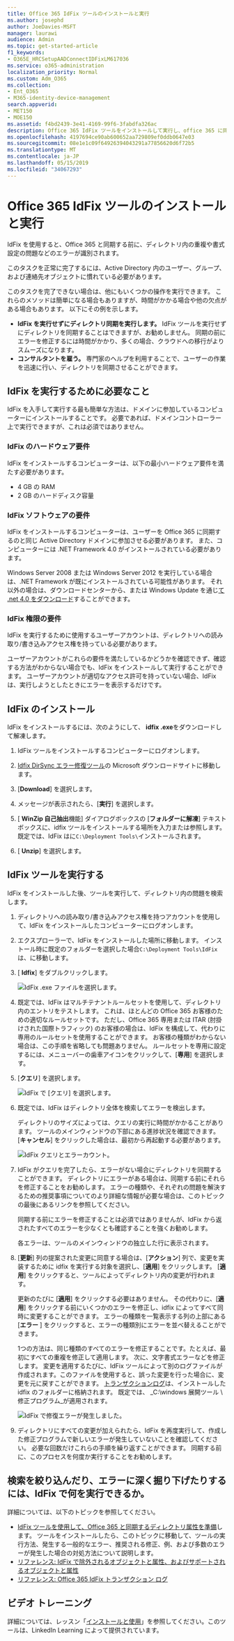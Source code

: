 ```yaml
---
title: Office 365 IdFix ツールのインストールと実行
ms.author: josephd
author: JoeDavies-MSFT
manager: laurawi
audience: Admin
ms.topic: get-started-article
f1_keywords:
- O365E_HRCSetupAADConnectIDFixLM617036
ms.service: o365-administration
localization_priority: Normal
ms.custom: Adm_O365
ms.collection:
- Ent_O365
- M365-identity-device-management
search.appverid:
- MET150
- MOE150
ms.assetid: f4bd2439-3e41-4169-99f6-3fabdfa326ac
description: Office 365 IdFix ツールをインストールして実行し、office 365 に同期する前に active directory をクリーンアップする方法について説明します。
ms.openlocfilehash: 4197694ce90ab600652aa729809ef0ddb0647e03
ms.sourcegitcommit: 08e1e1c09f64926394043291a77856620d6f72b5
ms.translationtype: MT
ms.contentlocale: ja-JP
ms.lasthandoff: 05/15/2019
ms.locfileid: "34067293"
---
```

# <a name="install-and-run-the-office-365-idfix-tool"></a>Office 365 IdFix ツールのインストールと実行

IdFix を使用すると、Office 365 と同期する前に、ディレクトリ内の重複や書式設定の問題などのエラーが識別されます。 
  
このタスクを正常に完了するには、Active Directory 内のユーザー、グループ、および連絡先オブジェクトに慣れている必要があります。
  
このタスクを完了できない場合は、他にもいくつかの操作を実行できます。 これらのメソッドは簡単になる場合もありますが、時間がかかる場合や他の欠点がある場合もあります。 以下にその例を示します。
  
- **IdFix を実行せずにディレクトリ同期を実行します。** IdFix ツールを実行せずにディレクトリを同期することはできますが、お勧めしません。 同期の前にエラーを修正するには時間がかかり、多くの場合、クラウドへの移行がよりスムーズになります。 
- **コンサルタントを雇う。** 専門家のヘルプを利用することで、ユーザーの作業を迅速に行い、ディレクトリを同期させることができます。 
    
## <a name="what-you-need-to-run-idfix"></a>IdFix を実行するために必要なこと

IdFix を入手して実行する最も簡単な方法は、ドメインに参加しているコンピューターにインストールすることです。 必要であれば、ドメインコントローラー上で実行できますが、これは必須ではありません。
  
### <a name="idfix-hardware-requirements"></a>IdFix のハードウェア要件

IdFix をインストールするコンピューターは、以下の最小ハードウェア要件を満たす必要があります。
  
- 4 GB の RAM
- 2 GB のハードディスク容量
    
### <a name="idfix-software-requirements"></a>IdFix ソフトウェアの要件

IdFix をインストールするコンピューターは、ユーザーを Office 365 に同期するのと同じ Active Directory ドメインに参加させる必要があります。 また、コンピューターには .NET Framework 4.0 がインストールされている必要があります。 
  
Windows Server 2008 または Windows Server 2012 を実行している場合は、.NET Framework が既にインストールされている可能性があります。 それ以外の場合は、ダウンロードセンターから、または Windows Update を通じ[て .net 4.0 をダウンロード](https://go.microsoft.com/fwlink/p/?LinkId=400475)することができます。 
  
### <a name="idfix-permissions-requirements"></a>IdFix 権限の要件

IdFix を実行するために使用するユーザーアカウントは、ディレクトリへの読み取り/書き込みアクセス権を持っている必要があります。
  
ユーザーアカウントがこれらの要件を満たしているかどうかを確認できず、確認する方法がわからない場合でも、IdFix をインストールして実行することができます。 ユーザーアカウントが適切なアクセス許可を持っていない場合、IdFix は、実行しようとしたときにエラーを表示するだけです。
  
## <a name="install-idfix"></a>IdFix のインストール

IdFix をインストールするには、次のようにして、 **idfix .exe**をダウンロードして解凍します。 
  
1. IdFix ツールをインストールするコンピューターにログオンします。
    
2. [Idfix DirSync エラー修復ツール](https://go.microsoft.com/fwlink/?linkid=867219)の Microsoft ダウンロードサイトに移動します。
    
3. [**Download**] を選択します。
    
4. メッセージが表示されたら、[**実行**] を選択します。
    
5. [ **WinZip 自己抽出**機能] ダイアログボックスの [**フォルダーに解凍**] テキストボックスに、idfix ツールをインストールする場所を入力または参照します。 既定では、IdFix はに`C:\Deployment Tools\`インストールされます。 
    
6. [ **Unzip**] を選択します。
    
## <a name="run-the-idfix-tool"></a>IdFix ツールを実行する

IdFix をインストールした後、ツールを実行して、ディレクトリ内の問題を検索します。
  
1. ディレクトリへの読み取り/書き込みアクセス権を持つアカウントを使用して、IdFix をインストールしたコンピューターにログオンします。
    
2. エクスプローラーで、IdFix をインストールした場所に移動します。 インストール時に既定のフォルダーを選択した場合`C:\Deployment Tools\IdFix`は、に移動します。
    
3. [ **Idfix**] をダブルクリックします。 
    
    ![IdFix .exe ファイルを選択します。](media/a9387bbc-991f-41c2-a500-45e3ce574285.JPG)
  
4. 既定では、IdFix はマルチテナントルールセットを使用して、ディレクトリ内のエントリをテストします。 これは、ほとんどの Office 365 お客様のための適切なルールセットです。 ただし、Office 365 専用または ITAR (肘掛けされた国際トラフィック) のお客様の場合は、IdFix を構成して、代わりに専用のルールセットを使用することができます。 お客様の種類がわからない場合は、この手順を省略しても問題ありません。 ルールセットを専用に設定するには、メニューバーの歯車アイコンをクリックして、[**専用**] を選択します。
    
5. [**クエリ**] を選択します。
    
    ![IdFix で [クエリ] を選択します。](media/a07a7aa7-d0ac-4817-8757-946019813a57.JPG)
  
6. 既定では、IdFix はディレクトリ全体を検索してエラーを検出します。
    
    ディレクトリのサイズによっては、クエリの実行に時間がかかることがあります。 ツールのメインウィンドウの下部にある進捗状況を確認できます。 [**キャンセル**] をクリックした場合は、最初から再起動する必要があります。
    
    ![IdFix クエリとエラーカウント。](media/da0198a0-7d4d-4afe-a256-e82f1330ada5.JPG)
  
7. IdFix がクエリを完了したら、エラーがない場合にディレクトリを同期することができます。 ディレクトリにエラーがある場合は、同期する前にそれらを修正することをお勧めします。 エラーの種類や、それぞれの問題を解決するための推奨事項についてのより詳細な情報が必要な場合は、このトピックの最後にあるリンクを参照してください。 
    
    同期する前にエラーを修正することは必須ではありませんが、IdFix から返されたすべてのエラーを少なくとも確認することを強くお勧めします。
    
    各エラーは、ツールのメインウィンドウの独立した行に表示されます。 
    
8. [**更新**] 列の提案された変更に同意する場合は、[**アクション**] 列で、変更を実装するために idfix を実行する対象を選択し、[**適用**] をクリックします。 [**適用**] をクリックすると、ツールによってディレクトリ内の変更が行われます。
    
    更新のたびに [**適用**] をクリックする必要はありません。 その代わりに、[**適用**] をクリックする前にいくつかのエラーを修正し、idfix によってすべて同時に変更することができます。 エラーの種類を一覧表示する列の上部にある [**エラー** ] をクリックすると、エラーの種類別にエラーを並べ替えることができます。 
    
    1つの方法は、同じ種類のすべてのエラーを修正することです。たとえば、最初にすべての重複を修正して適用します。 次に、文字書式エラーなどを修正します。 変更を適用するたびに、IdFix ツールによって別のログファイルが作成されます。このファイルを使用すると、誤った変更を行った場合に、変更を元に戻すことができます。 [トランザクションログ](idfix-transaction-log.md)は、インストールした idfix のフォルダーに格納されます。  既定では、 _C:\windows 展開ツール \ 修正プログラム_が適用されます。 
    
    ![IdFix で修復エラーが発生しました。](media/5f051070-652c-4be7-98bf-312295e32371.png)
  
9. ディレクトリにすべての変更が加えられたら、IdFix を再度実行して、作成した修正プログラムで新しいエラーが発生していないことを確認してください。 必要な回数だけこれらの手順を繰り返すことができます。 同期する前に、このプロセスを何度か実行することをお勧めします。
    
## <a name="i-want-to-refine-my-search-or-dig-deeper-into-the-errors-what-else-can-i-do-with-idfix"></a>検索を絞り込んだり、エラーに深く掘り下げたりするには、IdFix で何を実行できるか。

詳細については、以下のトピックを参照してください。
  
- [IdFix ツールを使用して、Office 365 と同期するディレクトリ属性を準備](prepare-directory-attributes-for-synch-with-idfix.md)します。 ツールをインストールしたら、このトピックに移動して、ツールの実行方法、発生する一般的なエラー、推奨される修正、例、および多数のエラーが発生した場合の対処方法について説明します。 
- [リファレンス: IdFix で除外されるオブジェクトと属性、およびサポートされるオブジェクトと属性](idfix-excluded-and-supported-objects-and-attributes.md)  
- [リファレンス: Office 365 IdFix トランザクション ログ](idfix-transaction-log.md)
    
## <a name="video-training"></a>ビデオ トレーニング

詳細については、レッスン「[インストールと使用](https://support.office.com/article/install-and-use-the-idfix-tool-4d81d73c-f172-4fd5-8542-f601c0c96aa9?ui=en-US&rs=en-US&ad=US)」を参照してください。このツールは、LinkedIn Learning によって提供されています。
  


